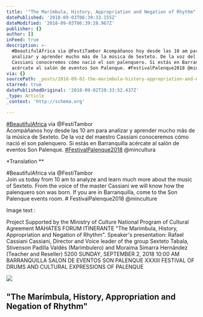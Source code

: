 ```yaml
---
title: '"The Marímbula, History, Appropriation and Negation of Rhythm"'
datePublished: '2018-09-03T06:39:33.155Z'
dateModified: '2018-09-03T06:39:28.967Z'
publisher: {}
author: []
inFeed: true
description: >-
  #BeautifulAfrica via @FestiTambor Acompáñanos hoy desde las 10 am para
  analizar y aprender mucho más de la música de Sexteto. De la voz del maestro
  Cassiani conoceremos cómo nació el son palenquero. Si estás en Barranquilla
  acércate al salón de eventos Son Palenque. #FestivalPalenque2018 @mincultura
via: {}
sourcePath: _posts/2018-09-02-the-marimbula-history-appropriation-and-negation-of-rhyth.md
starred: true
datePublishedOriginal: '2018-09-02T20:33:52.437Z'
_type: Article
_context: 'http://schema.org'

---
```

[\#BeautifulAfrica][0] via @FestiTambor  
Acompáñanos hoy desde las 10 am para analizar y aprender mucho más de la música de Sexteto. De la voz del maestro Cassiani conoceremos cómo nació el son palenquero. Si estás en Barranquilla acércate al salón de eventos Son Palenque. [\#FestivalPalenque2018][1] @mincultura

\*Translation \*\*

\#BeautifulAfrica via @FestiTambor  
Join us today from 10 am to analyze and learn much more about the music of Sexteto. From the voice of the master Cassiani we will know how the palenquero son was born. If you are in Barranquilla, come to the Son Palenque events room. \# FestivalPalenque2018 @minculture

Image text : 

Project Supported by the Ministry of Culture National Program of Cultural Agreement MAHATES FORUM ITINERANTE "The Marímbula, History, Appropriation and Negation of Rhythm". Speaker's presentation: Rafael Cassiani Cassiani, Director and Voice leader of the group Sexteto Tabala, Stivenson Padilla Valdés (Marimbulero) and Moraima Simarra Hernández (Teacher and Reseller) 5200 SUNDAY, SEPTEMBER 2, 2018 10:00 AM BARRANQUILLA SALON DE EVENTOS SON PALENQUE XXXIII FESTIVAL OF DRUMS AND CULTURAL EXPRESSIONS OF PALENQUE

<article style=""><img src="https://the-grid-user-content.s3-us-west-2.amazonaws.com/7427b250-8a88-4825-b6eb-100183441431.jpg" /><h1>"The Marímbula, History, Appropriation and Negation of Rhythm"</h1></article>



[0]: https://plus.google.com/s/%23BeautifulAfrica
[1]: https://plus.google.com/s/%23FestivalPalenque2018